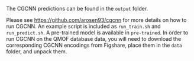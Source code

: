 The CGCNN predictions can be found in the `output` folder.

Please see https://github.com/arosen93/cgcnn for more details on how to run CGCNN. An example script is included as `run_train.sh` and `run_predict.sh`. A pre-trained model is available in `pre-trained`. In order to run CGCNN on the QMOF database data, you will need to download the corresponding CGCNN encodings from Figshare, place them in the `data` folder, and unpack them.